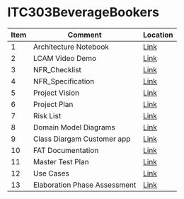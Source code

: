 # ITC303BeverageBookers

Item |  Comment  |   Location
-------------|------------|-----------|
1 | Architecture Notebook | [Link](https://github.com/jakedurnford/ITC303BeverageBookers/blob/master/Documentation/Architecture/Architecture%20Notebook%20for%20Beverage%20Bookers.docx.pdf)|
2 | LCAM Video Demo | [Link](https://drive.google.com/file/d/1ykwsvKaUWpTRX5nqWa_wkkp6OukcYa4w/view?usp=sharing)|
3 | NFR_Checklist | [Link](https://github.com/jakedurnford/ITC303BeverageBookers/blob/master/Documentation/NFR_Checklist%26Specification/NFR_Checklist_BeverageBooker%202.0.pdf)|
4 | NFR_Specification | [Link](https://github.com/jakedurnford/ITC303BeverageBookers/blob/master/Documentation/NFR_Checklist%26Specification/NFR_Specification_BeverageBooker%202.0.pdf)|
5 | Project Vision  | [Link](https://github.com/jakedurnford/ITC303BeverageBookers/blob/master/Documentation/Project_Vision/Project%20Vision%202.0.pdf)|
6 | Project Plan | [Link](https://github.com/jakedurnford/ITC303BeverageBookers/blob/Emily-Docs/Documentation/Project%20Plan/Project%20Plan%20v2.1%20.pdf)|
7 | Risk List | [Link](https://docs.google.com/spreadsheets/d/1KBMewRZ26yuuH2l5mK1DujUiR0xWjR75SJUjusINPLs/edit?usp=sharing)|
8 | Domain Model Diagrams | [Link](https://github.com/jakedurnford/ITC303BeverageBookers/blob/Emily-Docs/Documentation/Diargrams/Domain%20Model%20Diagrams%20v3.pdf)|
9 | Class Diargam Customer app | [Link](https://github.com/jakedurnford/ITC303BeverageBookers/blob/Benn-Documentation/Documentation/Diargrams/Class%20Diagram%20-%20Customer%20App%20v2.0.pdf)|
10 | FAT Documentation | [Link](https://github.com/jakedurnford/ITC303BeverageBookers/tree/Benn-Documentation/Documentation/Testing/FAT%20Documents)|
11 | Master Test Plan | [Link](https://github.com/jakedurnford/ITC303BeverageBookers/blob/Benn-Documentation/Documentation/Testing/Master%20Test%20Plan%20v2.0.pdf)|
12 | Use Cases | [Link](https://github.com/jakedurnford/ITC303BeverageBookers/tree/Benn-Documentation/Documentation/Use%20Case%20Docs/LCAM%20Full%20Use-Case%20Descriptions)|
13 | Elaboration Phase Assessment | [Link](https://github.com/jakedurnford/ITC303BeverageBookers/blob/master/Documentation/Phase%20Assesments/Elaboration%20Phase%20Status%20Assesment.pdf)
